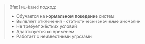
> [!faq] 
> `ML-based` подход:
> - Обучается на **нормальном поведение** систем
> - Выявляет отклонения - статистически значимые аномалии
> - Не требует жёстких условий
> - Адаптируется со временем 
> - Работает с неизвестными угрозами

